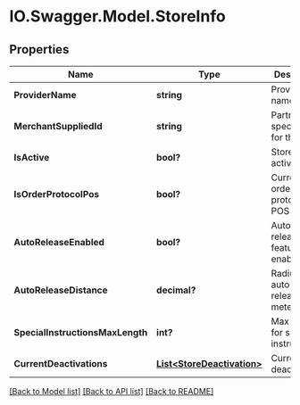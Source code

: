 # IO.Swagger.Model.StoreInfo
## Properties

Name | Type | Description | Notes
------------ | ------------- | ------------- | -------------
**ProviderName** | **string** | Provider name | [optional] 
**MerchantSuppliedId** | **string** | Partner specified ID for the store | [optional] 
**IsActive** | **bool?** | Store is active | [optional] 
**IsOrderProtocolPos** | **bool?** | Current order protocol is POS | [optional] 
**AutoReleaseEnabled** | **bool?** | Auto order release feature is enabled | [optional] 
**AutoReleaseDistance** | **decimal?** | Radius of auto order release in meters | [optional] 
**SpecialInstructionsMaxLength** | **int?** | Max length for special instructions | [optional] 
**CurrentDeactivations** | [**List&lt;StoreDeactivation&gt;**](StoreDeactivation.md) | Current store deactivations | [optional] 

[[Back to Model list]](../README.md#documentation-for-models) [[Back to API list]](../README.md#documentation-for-api-endpoints) [[Back to README]](../README.md)

